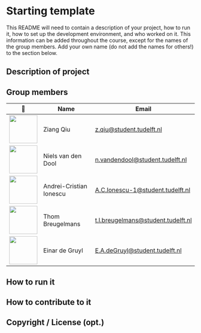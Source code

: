 # Starting template

This README will need to contain a description of your project, how to run it, how to set up the development environment, and who worked on it.
This information can be added throughout the course, except for the names of the group members.
Add your own name (do not add the names for others!) to the section below.

## Description of project

## Group members

| 📸 | Name | Email |
|---|---|---|
| <img src="https://avatars2.githubusercontent.com/u/19258977?s=400&u=d8726efdbf4b7309885c706d8b4e1755d795a1e6&v=4" width="75" height="75"> | Ziang Qiu | z.qiu@student.tudelft.nl | 
| <img src="https://secure.gravatar.com/avatar/27a4a10c0f6c90530a0e209b187ba51d?s=800&d=identicon" width="75" height="75"> | Niels van den Dool| n.vandendool@student.tudelft.nl |
| <img src="https://ibb.co/CMNvC7Z" width="75" height="75"> | Andrei-Cristian Ionescu | A.C.Ionescu-1@student.tudelft.nl | 
| <img src="https://img.favpng.com/0/10/6/u9752u4e91u8bc0uff08fate-of-ascensionuff09-mobile-game-android-ios-gamer-png-favpng-6vmziKn54Sk5Zq0Mk8XS3RrWi.jpg" width="75" height="75"> | Thom Breugelmans| t.l.breugelmans@student.tudelft.nl |
| <img src="https://i.kym-cdn.com/photos/images/facebook/001/564/773/6cf.jpg" width="75" height="75"> |Einar de Gruyl | E.A.deGruyl@student.tudelft.nl |

<!-- Instructions (remove once assignment has been completed -->
<!-- - Add (only!) your own name to the table above (use Markdown formatting) -->
<!-- - Mention your *student* email address -->
<!-- - Preferably add a recognisable photo, otherwise add your GitLab photo -->
<!-- - (please make sure the photos have the same size) --> 

## How to run it

## How to contribute to it

## Copyright / License (opt.)
